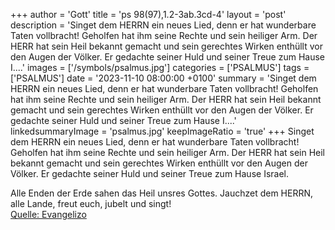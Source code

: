 +++
author = 'Gott'
title = 'ps 98(97),1.2-3ab.3cd-4'
layout = 'post'
description = 'Singet dem HERRN ein neues Lied, denn er hat wunderbare Taten vollbracht! Geholfen hat ihm seine Rechte und sein heiliger Arm. Der HERR hat sein Heil bekannt gemacht und sein gerechtes Wirken enthüllt vor den Augen der Völker. Er gedachte seiner Huld und seiner Treue  zum Hause I....'
images = ['/symbols/psalmus.jpg']
categories = ['PSALMUS']
tags = ['PSALMUS']
date = '2023-11-10 08:00:00 +0100'
summary = 'Singet dem HERRN ein neues Lied, denn er hat wunderbare Taten vollbracht! Geholfen hat ihm seine Rechte und sein heiliger Arm. Der HERR hat sein Heil bekannt gemacht und sein gerechtes Wirken enthüllt vor den Augen der Völker. Er gedachte seiner Huld und seiner Treue  zum Hause I....'
linkedsummaryImage = 'psalmus.jpg'
keepImageRatio = 'true'
+++
Singet dem HERRN ein neues Lied, denn er hat wunderbare Taten vollbracht! Geholfen hat ihm seine Rechte und sein heiliger Arm.
Der HERR hat sein Heil bekannt gemacht und sein gerechtes Wirken enthüllt vor den Augen der Völker.
Er gedachte seiner Huld und seiner Treue 
zum Hause Israel.<!--more--> 

Alle Enden der Erde sahen
das Heil unsres Gottes.
Jauchzet dem HERRN, alle Lande, freut euch, jubelt und singt!<br> [Quelle: Evangelizo](https://evangeliumtagfuertag.org/DE/gospel)